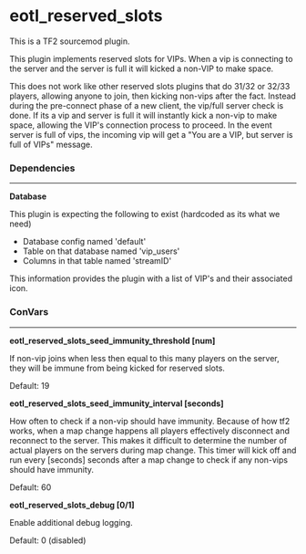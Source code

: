 # eotl_reserved_slots

This is a TF2 sourcemod plugin.

This plugin implements reserved slots for VIPs.  When a vip is connecting to the server and the server is full it will kicked a non-VIP to make space.

This does not work like other reserved slots plugins that do 31/32 or 32/33 players, allowing anyone to join, then kicking non-vips after the fact.  Instead during the pre-connect phase of a new client, the vip/full server check is done.  If its a vip and server is full it will instantly kick a non-vip to make space, allowing the VIP's connection process to proceed.  In the event server is full of vips, the incoming vip will get a "You are a VIP, but server is full of VIPs" message.

### Dependencies
<hr>

**Database**<br>

This plugin is expecting the following to exist (hardcoded as its what we need)

* Database config named 'default'
* Table on that database named 'vip_users'
* Columns in that table named 'streamID'

This information provides the plugin with a list of VIP's and their associated icon.

### ConVars
<hr>

**eotl_reserved_slots_seed_immunity_threshold [num]**

If non-vip joins when less then equal to this many players on the server, they will be immune from being kicked for reserved slots.

Default: 19

**eotl_reserved_slots_seed_immunity_interval [seconds]**

How often to check if a non-vip should have immunity.  Because of how tf2 works, when a map change happens all players effectively disconnect and reconnect to the server.  This makes it difficult to determine the number of actual players on the servers during map change.  This timer will kick off and run every [seconds] seconds after a map change to check if any non-vips should have immunity.

Default: 60

**eotl_reserved_slots_debug [0/1]**

Enable additional debug logging.

Default: 0 (disabled)